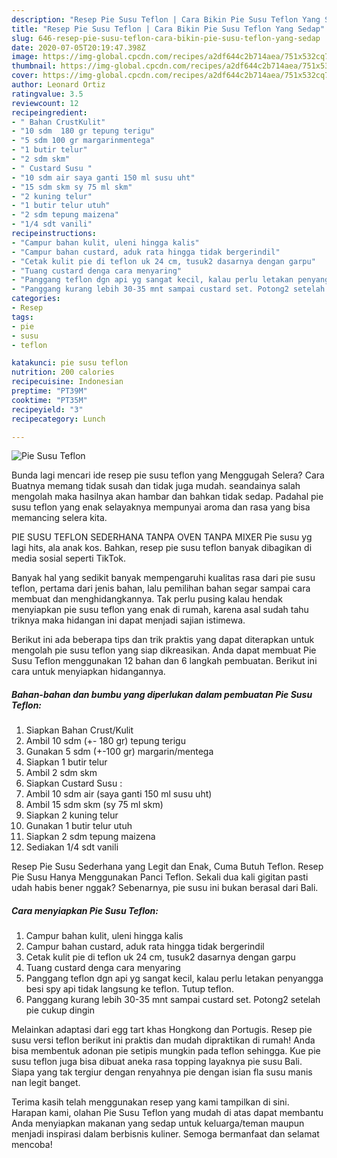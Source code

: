 ```yaml
---
description: "Resep Pie Susu Teflon | Cara Bikin Pie Susu Teflon Yang Sedap"
title: "Resep Pie Susu Teflon | Cara Bikin Pie Susu Teflon Yang Sedap"
slug: 646-resep-pie-susu-teflon-cara-bikin-pie-susu-teflon-yang-sedap
date: 2020-07-05T20:19:47.398Z
image: https://img-global.cpcdn.com/recipes/a2df644c2b714aea/751x532cq70/pie-susu-teflon-foto-resep-utama.jpg
thumbnail: https://img-global.cpcdn.com/recipes/a2df644c2b714aea/751x532cq70/pie-susu-teflon-foto-resep-utama.jpg
cover: https://img-global.cpcdn.com/recipes/a2df644c2b714aea/751x532cq70/pie-susu-teflon-foto-resep-utama.jpg
author: Leonard Ortiz
ratingvalue: 3.5
reviewcount: 12
recipeingredient:
- " Bahan CrustKulit"
- "10 sdm  180 gr tepung terigu"
- "5 sdm 100 gr margarinmentega"
- "1 butir telur"
- "2 sdm skm"
- " Custard Susu "
- "10 sdm air saya ganti 150 ml susu uht"
- "15 sdm skm sy 75 ml skm"
- "2 kuning telur"
- "1 butir telur utuh"
- "2 sdm tepung maizena"
- "1/4 sdt vanili"
recipeinstructions:
- "Campur bahan kulit, uleni hingga kalis"
- "Campur bahan custard, aduk rata hingga tidak bergerindil"
- "Cetak kulit pie di teflon uk 24 cm, tusuk2 dasarnya dengan garpu"
- "Tuang custard denga cara menyaring"
- "Panggang teflon dgn api yg sangat kecil, kalau perlu letakan penyangga besi spy api tidak langsung ke teflon. Tutup teflon."
- "Panggang kurang lebih 30-35 mnt sampai custard set. Potong2 setelah pie cukup dingin"
categories:
- Resep
tags:
- pie
- susu
- teflon

katakunci: pie susu teflon 
nutrition: 200 calories
recipecuisine: Indonesian
preptime: "PT39M"
cooktime: "PT35M"
recipeyield: "3"
recipecategory: Lunch

---
```



![Pie Susu Teflon](https://img-global.cpcdn.com/recipes/a2df644c2b714aea/751x532cq70/pie-susu-teflon-foto-resep-utama.jpg)

Bunda lagi mencari ide resep pie susu teflon yang Menggugah Selera? Cara Buatnya memang tidak susah dan tidak juga mudah. seandainya salah mengolah maka hasilnya akan hambar dan bahkan tidak sedap. Padahal pie susu teflon yang enak selayaknya mempunyai aroma dan rasa yang bisa memancing selera kita.

PIE SUSU TEFLON SEDERHANA TANPA OVEN TANPA MIXER Pie susu yg lagi hits, ala anak kos. Bahkan, resep pie susu teflon banyak dibagikan di media sosial seperti TikTok.

Banyak hal yang sedikit banyak mempengaruhi kualitas rasa dari pie susu teflon, pertama dari jenis bahan, lalu pemilihan bahan segar sampai cara membuat dan menghidangkannya. Tak perlu pusing kalau hendak menyiapkan pie susu teflon yang enak di rumah, karena asal sudah tahu triknya maka hidangan ini dapat menjadi sajian istimewa.


Berikut ini ada beberapa tips dan trik praktis yang dapat diterapkan untuk mengolah pie susu teflon yang siap dikreasikan. Anda dapat membuat Pie Susu Teflon menggunakan 12 bahan dan 6 langkah pembuatan. Berikut ini cara untuk menyiapkan hidangannya.

<!--inarticleads1-->

##### Bahan-bahan dan bumbu yang diperlukan dalam pembuatan Pie Susu Teflon:

1. Siapkan  Bahan Crust/Kulit
1. Ambil 10 sdm (+- 180 gr) tepung terigu
1. Gunakan 5 sdm (+-100 gr) margarin/mentega
1. Siapkan 1 butir telur
1. Ambil 2 sdm skm
1. Siapkan  Custard Susu :
1. Ambil 10 sdm air (saya ganti 150 ml susu uht)
1. Ambil 15 sdm skm (sy 75 ml skm)
1. Siapkan 2 kuning telur
1. Gunakan 1 butir telur utuh
1. Siapkan 2 sdm tepung maizena
1. Sediakan 1/4 sdt vanili


Resep Pie Susu Sederhana yang Legit dan Enak, Cuma Butuh Teflon. Resep Pie Susu Hanya Menggunakan Panci Teflon. Sekali dua kali gigitan pasti udah habis bener nggak? Sebenarnya, pie susu ini bukan berasal dari Bali. 

<!--inarticleads2-->

##### Cara menyiapkan Pie Susu Teflon:

1. Campur bahan kulit, uleni hingga kalis
1. Campur bahan custard, aduk rata hingga tidak bergerindil
1. Cetak kulit pie di teflon uk 24 cm, tusuk2 dasarnya dengan garpu
1. Tuang custard denga cara menyaring
1. Panggang teflon dgn api yg sangat kecil, kalau perlu letakan penyangga besi spy api tidak langsung ke teflon. Tutup teflon.
1. Panggang kurang lebih 30-35 mnt sampai custard set. Potong2 setelah pie cukup dingin


Melainkan adaptasi dari egg tart khas Hongkong dan Portugis. Resep pie susu versi teflon berikut ini praktis dan mudah dipraktikan di rumah! Anda bisa membentuk adonan pie setipis mungkin pada teflon sehingga. Kue pie susu teflon juga bisa dibuat aneka rasa topping layaknya pie susu Bali. Siapa yang tak tergiur dengan renyahnya pie dengan isian fla susu manis nan legit banget. 

Terima kasih telah menggunakan resep yang kami tampilkan di sini. Harapan kami, olahan Pie Susu Teflon yang mudah di atas dapat membantu Anda menyiapkan makanan yang sedap untuk keluarga/teman maupun menjadi inspirasi dalam berbisnis kuliner. Semoga bermanfaat dan selamat mencoba!
